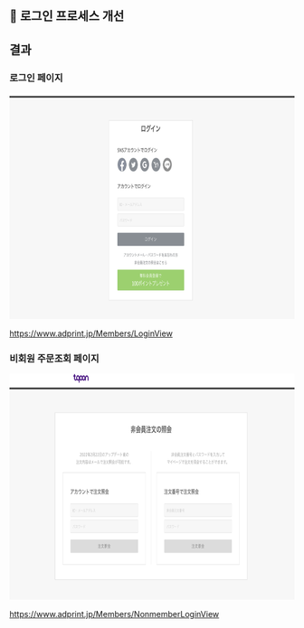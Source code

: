 
## 📌 로그인 프로세스 개선


## 결과

### 로그인 페이지

<img src="https://github.com/jjoylee/portfolio/blob/master/Portfolio/LoginProc/Image/login.png" width="700" height="400">

https://www.adprint.jp/Members/LoginView    

### 비회원 주문조회 페이지

<img src="https://github.com/jjoylee/portfolio/blob/master/Portfolio/LoginProc/Image/nonmember.png" width="700" height="400">

https://www.adprint.jp/Members/NonmemberLoginView
